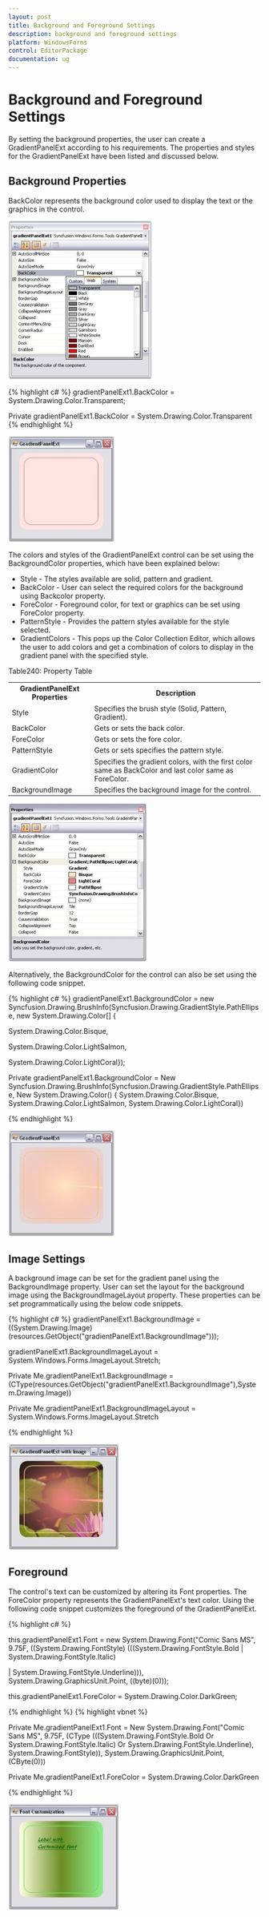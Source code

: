 ```yaml
---
layout: post
title: Background and Foreground Settings
description: background and foreground settings
platform: WindowsForms
control: EditorPackage 
documentation: ug
---
```

# Background and Foreground Settings

By setting the background properties, the user can create a GradientPanelExt according to his requirements. The properties and styles for the GradientPanelExt have been listed and discussed below.

## Background Properties

BackColor represents the background color used to display the text or the graphics in the control.

![](GradientPanelExt_images/Overview_img382.jpeg)






{% highlight c# %}
 gradientPanelExt1.BackColor = System.Drawing.Color.Transparent;







Private gradientPanelExt1.BackColor = System.Drawing.Color.Transparent
{% endhighlight  %}


![](GradientPanelExt_images/Overview_img383.jpeg)



The colors and styles of the GradientPanelExt control can be set using the BackgroundColor properties, which have been explained below:

* Style - The styles available are solid, pattern and gradient.
* BackColor - User can select the required colors for the background using Backcolor property.
* ForeColor - Foreground color, for text or graphics can be set using ForeColor property.
* PatternStyle - Provides the pattern styles available for the style selected.
* GradientColors - This pops up the Color Collection Editor, which allows the user to add colors and get a combination of colors to display in the gradient panel with the specified style.

Table240: Property Table

<table>
<tr>
<th>
GradientPanelExt Properties</th><th>
Description</th></tr>
<tr>
<td>
Style</td><td>
Specifies the brush style (Solid, Pattern, Gradient).</td></tr>
<tr>
<td>
BackColor</td><td>
Gets or sets the back color.</td></tr>
<tr>
<td>
ForeColor</td><td>
Gets or sets the fore color.</td></tr>
<tr>
<td>
PatternStyle</td><td>
Gets or sets specifies the pattern style.</td></tr>
<tr>
<td>
GradientColor</td><td>
Specifies the gradient colors, with the first color same as BackColor and last color same as ForeColor.</td></tr>
<tr>
<td>
BackgroundImage</td><td>
Specifies the background image for the control.</td></tr>
</table>


![](GradientPanelExt_images/Overview_img384.jpeg)



Alternatively, the BackgroundColor for the control can also be set using the following code snippet.




{% highlight c# %}
gradientPanelExt1.BackgroundColor = new Syncfusion.Drawing.BrushInfo(Syncfusion.Drawing.GradientStyle.PathEllipse, new     System.Drawing.Color[] {

  System.Drawing.Color.Bisque,

  System.Drawing.Color.LightSalmon,

  System.Drawing.Color.LightCoral});







Private gradientPanelExt1.BackgroundColor = New                                                                            Syncfusion.Drawing.BrushInfo(Syncfusion.Drawing.GradientStyle.PathEllipse, New System.Drawing.Color() {                  System.Drawing.Color.Bisque, System.Drawing.Color.LightSalmon, System.Drawing.Color.LightCoral})


{% endhighlight  %}


![](GradientPanelExt_images/Overview_img385.jpeg)



## Image Settings

A background image can be set for the gradient panel using the BackgroundImage property. User can set the layout for the background image using the BackgroundImageLayout property. These properties can be set programmatically using the below code snippets.




{% highlight c# %}
gradientPanelExt1.BackgroundImage = ((System.Drawing.Image)(resources.GetObject("gradientPanelExt1.BackgroundImage")));                

gradientPanelExt1.BackgroundImageLayout = System.Windows.Forms.ImageLayout.Stretch;







Private Me.gradientPanelExt1.BackgroundImage = (CType(resources.GetObject("gradientPanelExt1.BackgroundImage"),System.Drawing.Image))   

Private Me.gradientPanelExt1.BackgroundImageLayout = System.Windows.Forms.ImageLayout.Stretch


{% endhighlight  %}

![](GradientPanelExt_images/Overview_img386.jpeg)



## Foreground

The control's text can be customized by altering its Font properties. The ForeColor property represents the GradientPanelExt's text color. Using the following code snippet customizes the foreground of the GradientPanelExt.



{% highlight c# %}

this.gradientPanelExt1.Font = new System.Drawing.Font("Comic Sans MS", 9.75F, ((System.Drawing.FontStyle)                                   (((System.Drawing.FontStyle.Bold | System.Drawing.FontStyle.Italic)

  | System.Drawing.FontStyle.Underline))), System.Drawing.GraphicsUnit.Point, ((byte)(0)));

this.gradientPanelExt1.ForeColor = System.Drawing.Color.DarkGreen;


{% endhighlight  %}
{% highlight vbnet %}




Private Me.gradientPanelExt1.Font = New System.Drawing.Font("Comic Sans MS", 9.75F, (CType                                                  (((System.Drawing.FontStyle.Bold Or System.Drawing.FontStyle.Italic) Or System.Drawing.FontStyle.Underline),                              System.Drawing.FontStyle)), System.Drawing.GraphicsUnit.Point, (CByte(0)))

Private Me.gradientPanelExt1.ForeColor = System.Drawing.Color.DarkGreen

{% endhighlight  %}

![](GradientPanelExt_images/Overview_img387.jpeg)


